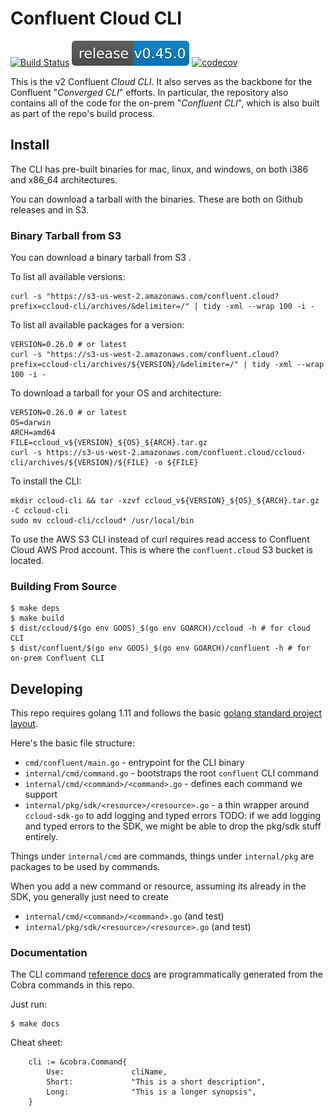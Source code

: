 # Confluent Cloud CLI

[![Build Status](https://semaphoreci.com/api/v1/projects/accef4bb-d1db-491f-b22e-0d438211c888/1992525/shields_badge.svg)](https://semaphoreci.com/confluent/cli)
![Release](release.svg)
[![codecov](https://codecov.io/gh/confluentinc/cli/branch/master/graph/badge.svg?token=67t1cdciLU)](https://codecov.io/gh/confluentinc/cli)

This is the v2 Confluent *Cloud CLI*. It also serves as the backbone for the Confluent "*Converged CLI*" efforts.
In particular, the repository also contains all of the code for the on-prem "*Confluent CLI*", which is also built
as part of the repo's build process.

## Install

The CLI has pre-built binaries for mac, linux, and windows, on both i386 and x86_64 architectures.

You can download a tarball with the binaries. These are both on Github releases and in S3.

### Binary Tarball from S3

You can download a binary tarball from S3 .

To list all available versions:

    curl -s "https://s3-us-west-2.amazonaws.com/confluent.cloud?prefix=ccloud-cli/archives/&delimiter=/" | tidy -xml --wrap 100 -i -


To list all available packages for a version:

    VERSION=0.26.0 # or latest
    curl -s "https://s3-us-west-2.amazonaws.com/confluent.cloud?prefix=ccloud-cli/archives/${VERSION}/&delimiter=/" | tidy -xml --wrap 100 -i -

To download a tarball for your OS and architecture:

    VERSION=0.26.0 # or latest
    OS=darwin
    ARCH=amd64
    FILE=ccloud_v${VERSION}_${OS}_${ARCH}.tar.gz
    curl -s https://s3-us-west-2.amazonaws.com/confluent.cloud/ccloud-cli/archives/${VERSION}/${FILE} -o ${FILE}

To install the CLI:

    mkdir ccloud-cli && tar -xzvf ccloud_v${VERSION}_${OS}_${ARCH}.tar.gz -C ccloud-cli
    sudo mv ccloud-cli/ccloud* /usr/local/bin

To use the AWS S3 CLI instead of curl requires read access to Confluent Cloud AWS Prod account.
This is where the `confluent.cloud` S3 bucket is located.

### Building From Source

```
$ make deps
$ make build
$ dist/ccloud/$(go env GOOS)_$(go env GOARCH)/ccloud -h # for cloud CLI
$ dist/confluent/$(go env GOOS)_$(go env GOARCH)/confluent -h # for on-prem Confluent CLI
```

## Developing

This repo requires golang 1.11 and follows the basic
[golang standard project layout](https://github.com/golang-standards/project-layout).

Here's the basic file structure:

* `cmd/confluent/main.go` - entrypoint for the CLI binary
* `internal/cmd/command.go` - bootstraps the root `confluent` CLI command
* `internal/cmd/<command>/<command>.go` - defines each command we support
* `internal/pkg/sdk/<resource>/<resource>.go` - a thin wrapper around `ccloud-sdk-go` to add logging and typed errors
   TODO: if we add logging and typed errors to the SDK, we might be able to drop the pkg/sdk stuff entirely.

Things under `internal/cmd` are commands, things under `internal/pkg` are packages to be used by commands.

When you add a new command or resource, assuming its already in the SDK, you generally just need to create
* `internal/cmd/<command>/<command>.go` (and test)
* `internal/pkg/sdk/<resource>/<resource>.go` (and test)

### Documentation

The CLI command [reference docs](https://docs.confluent.io/current/cloud/cli/command-reference/index.html)
are programmatically generated from the Cobra commands in this repo.

Just run:

    $ make docs

Cheat sheet:
```
	cli := &cobra.Command{
		Use:               cliName,
		Short:             "This is a short description",
		Long:              "This is a longer synopsis",
	}
```
